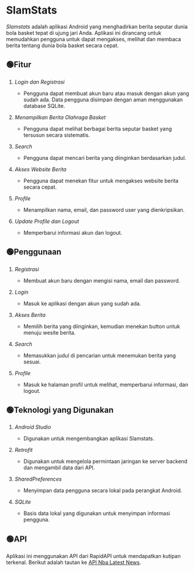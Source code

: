 # SlamStats

*Slamstats* adalah aplikasi Android yang menghadirkan berita seputar dunia bola basket tepat di ujung jari Anda. Aplikasi ini dirancang untuk memudahkan pengguna untuk dapat mengakses, melihat dan membaca berita tentang dunia bola basket secara cepat. 

## 🟢Fitur

1. *Login dan Registrasi*
   - Pengguna dapat membuat akun baru atau masuk dengan akun yang sudah ada. Data pengguna disimpan dengan aman menggunakan database SQLite.

2. *Menampilkan Berita Olahraga Basket*
   - Pengguna dapat melihat berbagai berita seputar basket yang tersusun secara sistematis.

3. *Search*
   - Pengguna dapat mencari berita yang diinginkan berdasarkan judul.

4. *Akses Website Berita*
   - Pengguna dapat menekan fitur untuk mengakses website berita secara cepat.

5. *Profile*
   - Menampilkan nama, email, dan password user yang dienkripsikan.

6. *Update Profile dan Logout*
   - Memperbarui informasi akun dan logout.

## 🟢Penggunaan

1. *Registrasi*
   - Membuat akun baru dengan mengisi nama, email dan password.

2. *Login*
   - Masuk ke aplikasi dengan akun yang sudah ada.

3. *Akses Berita*
   - Memilih berita yang diinginkan, kemudian menekan button untuk menuju wesite berita. 

4. *Search*
   - Memasukkan judul di pencarian untuk menemukan berita yang sesuai.

5. *Profile*
   - Masuk ke halaman profil untuk melihat, memperbarui informasi, dan logout.

## 🟢Teknologi yang Digunakan

1. *Android Studio*
   - Digunakan untuk mengembangkan aplikasi Slamstats.

2. *Retrofit*
   - Digunakan untuk mengelola permintaan jaringan ke server backend dan mengambil data dari API.

3. *SharedPreferences*
   - Menyimpan data pengguna secara lokal pada perangkat Android.

4. *SQLite*
   - Basis data lokal yang digunakan untuk menyimpan informasi pengguna.

## 🟢API
Aplikasi ini menggunakan API dari RapidAPI untuk mendapatkan kutipan terkenal. 
Berikut adalah tautan ke [API Nba Latest News](https://rapidapi.com/savey03/api/nba-latest-news).
